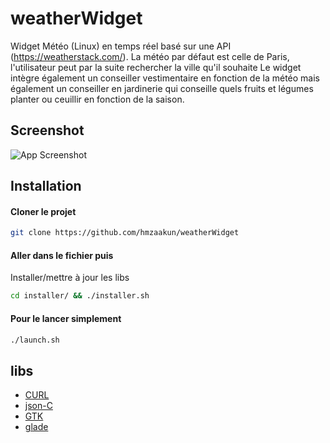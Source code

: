 # weatherWidget

Widget Météo (Linux) en temps réel basé sur une API (https://weatherstack.com/).
La météo par défaut est celle de Paris, l'utilisateur peut par la suite rechercher la ville qu'il souhaite
Le widget intègre également un conseiller vestimentaire en fonction de la météo
mais également un conseiller en jardinerie qui conseille quels fruits et légumes planter ou ceuillir en fonction de la saison.


## Screenshot

![App Screenshot](https://i.imgur.com/xP1HCrk.png)


## Installation


#### Cloner le projet

```bash
git clone https://github.com/hmzaakun/weatherWidget
```

#### Aller dans le fichier puis

Installer/mettre à jour les libs

```bash
cd installer/ && ./installer.sh
```

#### Pour le lancer simplement

```bash
./launch.sh
```


## libs

 - [CURL](https://curl.se/libcurl/c/)
 - [json-C](https://json-c.github.io/json-c/)
 - [GTK](https://www.gtk.org/)
 - [glade](https://glade.gnome.org/)
